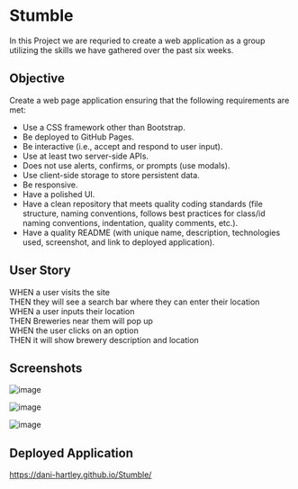 # Stumble

In this Project we are requried to create a web application as a group utilizing the skills we have gathered over the past six weeks. 

## Objective
Create a web page application ensuring that the following requirements are met: 

- Use a CSS framework other than Bootstrap.
- Be deployed to GitHub Pages.
- Be interactive (i.e., accept and respond to user input).
- Use at least two server-side APIs.
- Does not use alerts, confirms, or prompts (use modals).
- Use client-side storage to store persistent data.
- Be responsive.
- Have a polished UI.
- Have a clean repository that meets quality coding standards (file structure, naming conventions, follows best practices for class/id naming conventions, indentation, quality comments, etc.).
- Have a quality README (with unique name, description, technologies used, screenshot, and link to deployed application).

## User Story

WHEN a user visits the site <br>
THEN they will see a search bar where they can enter their location <br>
WHEN a user inputs their location <br>
THEN Breweries near them will pop up <br>
WHEN the user clicks on an option <br>
THEN it will show brewery description and location <br>


## Screenshots 

![image](https://user-images.githubusercontent.com/79660405/117595978-d288cc00-b107-11eb-83d8-8b13582b93eb.png)

![image](https://user-images.githubusercontent.com/79660405/117596016-f1875e00-b107-11eb-8391-5f45fede344b.png)

![image](https://user-images.githubusercontent.com/79660405/117596050-08c64b80-b108-11eb-95af-bd6b55a98fa0.png)

## Deployed Application

https://dani-hartley.github.io/Stumble/
